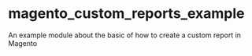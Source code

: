 magento_custom_reports_example
==============================

An example module about the basic of how to create a custom report in Magento